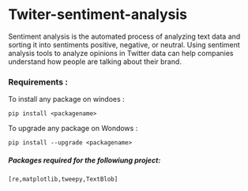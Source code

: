 # Twiter-sentiment-analysis
Sentiment analysis is the automated process of analyzing text data and sorting it into sentiments positive, negative, or neutral. Using sentiment analysis tools to analyze opinions in Twitter data can help companies understand how people are talking about their brand.

<h3>Requirements :</h3>
To install any package on windoes :

    pip install <packagename>
    
To upgrade any package on Wondows :

    pip install --upgrade <packagename>
    
<h5>Packages required for the followiung project:</h5>

    [re,matplotlib,tweepy,TextBlob]
    
